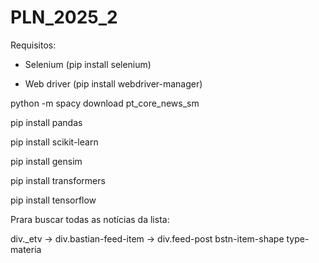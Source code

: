 # PLN_2025_2

Requisitos:

- Selenium (pip install selenium)

- Web driver (pip install webdriver-manager)

python -m spacy download pt_core_news_sm

pip install pandas

pip install scikit-learn

pip install gensim

pip install transformers

pip install tensorflow

Prara buscar todas as notícias da lista:

div._etv -> div.bastian-feed-item -> div.feed-post bstn-item-shape type-materia